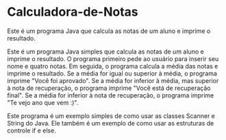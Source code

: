 # Calculadora-de-Notas

Este é um programa Java que calcula as notas de um aluno e imprime o resultado.

Este é um programa Java simples que calcula as notas de um aluno e imprime o resultado. O programa primeiro pede ao usuário para inserir seu nome e quatro notas. Em seguida, o programa calcula a média das notas e imprime o resultado. Se a média for igual ou superior à média, o programa imprime "Você foi aprovado". Se a média for inferior à média, mas superior à nota de recuperação, o programa imprime "Você está de recuperação final". Se a média for inferior à nota de recuperação, o programa imprime "Te vejo ano que vem :)".

Este programa é um exemplo simples de como usar as classes Scanner e String do Java. Ele também é um exemplo de como usar as estruturas de controle if e else.

